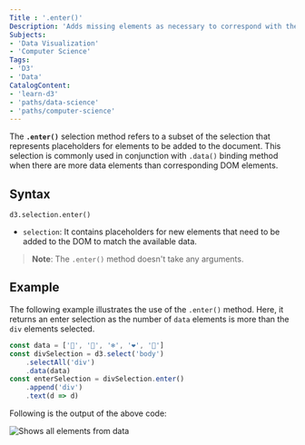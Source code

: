 ```yaml
---
Title : '.enter()'
Description: 'Adds missing elements as necessary to correspond with the linked data.'
Subjects: 
- 'Data Visualization'
- 'Computer Science'
Tags: 
- 'D3'
- 'Data'
CatalogContent:
- 'learn-d3'
- 'paths/data-science'
- 'paths/computer-science'
---
```


The **`.enter()`** selection method refers to a subset of the selection that represents placeholders for elements to be added to the document. This selection is commonly used in conjunction with `.data()` binding method when there are more data elements than corresponding DOM elements.

## Syntax

```pseudo
d3.selection.enter()
```

- `selection`: It contains placeholders for new elements that need to be added to the DOM to match the available data.

>**Note**: The `.enter()` method doesn't take any arguments.

## Example 

The following example illustrates the use of the `.enter()` method. Here, it returns an enter selection as the number of `data` elements is more than the `div` elements selected.

```js
const data = ['🎄', '🎅', '❄️', '❤️', '🎁']
const divSelection = d3.select('body')
    .selectAll('div')
    .data(data)
const enterSelection = divSelection.enter()
    .append('div')
    .text(d => d) 
```

Following is the output of the above code:

![Shows all elements from data](https://raw.githubusercontent.com/Codecademy/docs/main/media/d3-enter.png)
